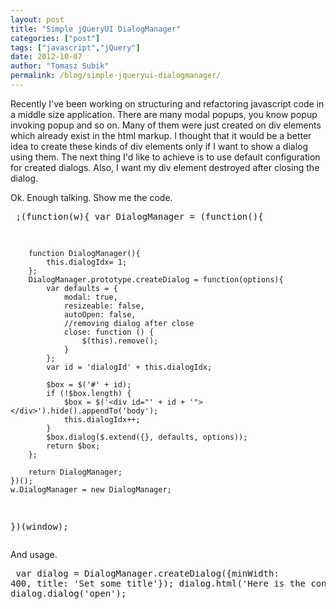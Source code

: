```yaml
--- 
layout: post
title: "Simple jQueryUI DialogManager"
categories: ["post"]
tags: ["javascript","jQuery"]
date: 2012-10-07
author: "Tomasz Subik"
permalink: /blog/simple-jqueryui-dialogmanager/
---
```


Recently I've been working on structuring and refactoring javascript code in a middle size application. There are many modal popups, you know popup invoking popup and so on. Many of them were just created on div elements which already exist in the html markup. I thought that it would be a better idea to create these kinds of div elements only if I want to show a dialog using them. The next thing I'd like to achieve is to use default configuration for created dialogs. Also, I want my div element destroyed after closing the dialog.

<!--more-->

Ok. Enough talking. Show me the code.

<noscript><pre>
;(function(w){
    var DialogManager = (function(){

        function DialogManager(){
            this.dialogIdx= 1;    
        };
        DialogManager.prototype.createDialog = function(options){
            var defaults = {
                modal: true,
                resizeable: false,
                autoOpen: false,
                //removing dialog after close
                close: function () {
                    $(this).remove();
                }
            };
            var id = 'dialogId' + this.dialogIdx;
            
            $box = $('#' + id);
            if (!$box.length) {
                $box = $('<div id="' + id + '"></div>').hide().appendTo('body');
                this.dialogIdx++;
            }
            $box.dialog($.extend({}, defaults, options));
            return $box;
        };

        return DialogManager;
    })();
    w.DialogManager = new DialogManager;

})(window);
</pre></noscript>
<script src="https://gist.github.com/3849685.js?file=dialogmanager.js"> </script> 

And usage.

<noscript><pre>
var dialog = DialogManager.createDialog({minWidth: 400, title: 'Set some title'});
dialog.html('Here is the content');
dialog.dialog('open');
</pre></noscript>
<script src="https://gist.github.com/3849685.js?file=usage.js"> </script> 

